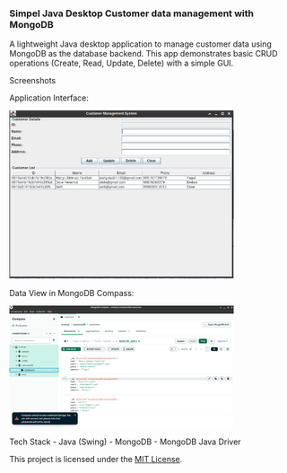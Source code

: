 ### Simpel Java Desktop Customer data management with MongoDB
A lightweight Java desktop application to manage customer data using MongoDB as the database backend. This app demonstrates basic CRUD operations (Create, Read, Update, Delete) with a simple GUI.


Screenshots

Application Interface:

<img src="img/img1.png" alt="App UI" width="400"/>

Data View in MongoDB Compass:

<img src="img/img2.png" alt="MongoDB Data" width="400"/>


Tech Stack
    - Java (Swing)
    - MongoDB
    - MongoDB Java Driver


This project is licensed under the [MIT License](./LICENSE).
